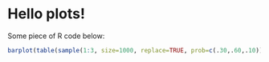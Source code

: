 # Hello plots!

Some piece of R code below:

```r
barplot(table(sample(1:3, size=1000, replace=TRUE, prob=c(.30,.60,.10))))
```
